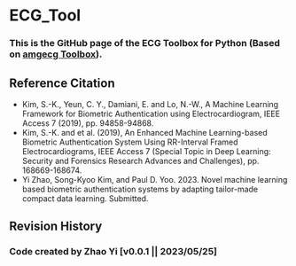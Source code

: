 # ECG_Tool
### This is the GitHub page of the ECG Toolbox for Python (Based on [amgecg Toolbox](https://github.com/amangkim/amgecg_toolbox?tab=readme-ov-file#youtube-demo-httpsyoutubetexym7gzz3c)).
## Reference Citation
   - Kim, S.-K., Yeun, C. Y., Damiani, E. and Lo, N.-W., A Machine Learning Framework for Biometric Authentication using Electrocardiogram, IEEE Access 7 (2019), pp. 94858-94868.
   - Kim, S.-K. and et al. (2019), An Enhanced Machine Learning-based Biometric Authentication System Using RR-Interval Framed Electrocardiograms, IEEE Access 7 (Special Topic in Deep Learning: Security and Forensics Research Advances and Challenges), pp. 168669-168674.
   - Yi Zhao, Song-Kyoo Kim, and Paul D. Yoo. 2023. Novel machine learning based biometric authentication systems by adapting tailor-made compact data learning. Submitted.
## Revision History


### Code created by Zhao Yi [v0.0.1 || 2023/05/25]
